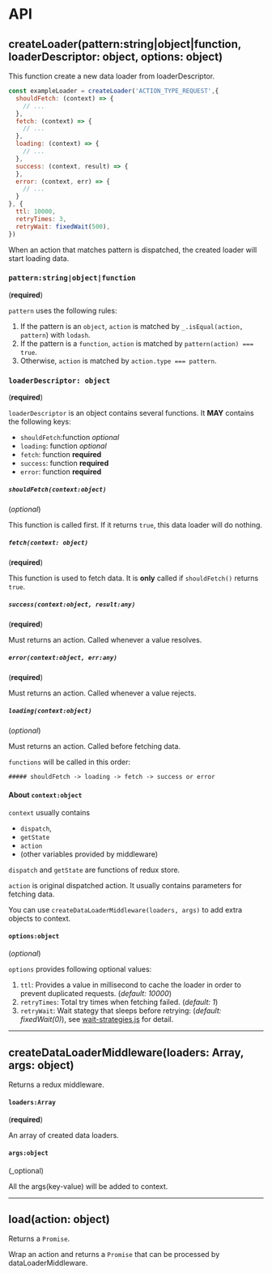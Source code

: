 # API

## **createLoader(pattern:string|object|function, loaderDescriptor: object, options: object)**

This function create a new data loader from loaderDescriptor.

```javascript
const exampleLoader = createLoader('ACTION_TYPE_REQUEST',{
  shouldFetch: (context) => {
    // ...
  },
  fetch: (context) => {
    // ...
  },
  loading: (context) => {
    // ...
  },
  success: (context, result) => {
  },
  error: (context, err) => {
    // ...
  }
}, {
  ttl: 10000,
  retryTimes: 3,
  retryWait: fixedWait(500),
})
```

When an action that matches pattern is dispatched, the created loader will start loading data.

### **`pattern:string|object|function`**

(**required**)

`pattern` uses the following rules:

1. If the pattern is an `object`, `action` is matched by `_.isEqual(action, pattern`) with `lodash`.
2. If the pattern is a `function`, `action` is matched by `pattern(action) === true`.
3. Otherwise, `action` is matched by `action.type === pattern`.

### **`loaderDescriptor: object`**

(**required**)

`loaderDescriptor` is an object contains several functions. It **MAY** contains the following keys:

- `shouldFetch`:function _optional_
- `loading`: function _optional_
- `fetch`: function **required**
- `success`: function **required**
- `error`: function **required**

##### **`shouldFetch(context:object)`**

(_optional_)

This function is called first. If it returns `true`, this data loader will do nothing.

##### **`fetch(context: object)`**

(**required**)

This function is used to fetch data. It is **only** called if `shouldFetch()` returns `true`.

##### **`success(context:object, result:any)`**

(**required**)

Must returns an action. Called whenever a value resolves.

##### **`error(context:object, err:any)`**

(**required**)

Must returns an action. Called whenever a value rejects.

##### **`loading(context:object)`**

(_optional_)

Must returns an action. Called before fetching data.

`functions` will be called in this order:

```
##### shouldFetch -> loading -> fetch -> success or error
```

#### About **`context:object`**

`context` usually contains

- `dispatch`,
- `getState`
- `action`
- (other variables provided by middleware)

 `dispatch` and `getState` are functions of redux store.

 `action` is original dispatched action. It usually contains parameters for fetching data.

You can use `createDataLoaderMiddleware(loaders, args)` to add extra objects to context.

#### **`options:object`**

(_optional_)

`options` provides following optional values:

1. `ttl`: Provides a value in millisecond to cache the loader in order to prevent duplicated requests. (_default: 10000_)
2. `retryTimes`: Total try times when fetching failed. (_default: 1_)
3. `retryWait`: Wait stategy that sleeps before retrying: (_default: fixedWait(0)_), see [wait-strategies.js](/src/wait-strategies.js) for detail.

---

## **createDataLoaderMiddleware(loaders: Array, args: object)**

Returns a redux middleware.

#### **`loaders:Array`**

(**required**)

An array of created data loaders.

#### **`args:object`**

(_optional)

All the args(key-value) will be added to context.

---

## **load(action: object)**

Returns a `Promise`.

Wrap an action and returns a `Promise` that can be processed by dataLoaderMiddleware.
